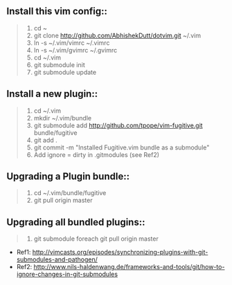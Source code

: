 
Install this vim config::
-------------------------
> 1. cd ~
> 2. git clone http://github.com/AbhishekDutt/dotvim.git ~/.vim
> 3. ln -s ~/.vim/vimrc ~/.vimrc
> 4. ln -s ~/.vim/gvimrc ~/.gvimrc
> 5. cd ~/.vim
> 6. git submodule init
> 7. git submodule update

Install a new plugin::
--------------------
> 1. cd ~/.vim
> 2. mkdir ~/.vim/bundle
> 3. git submodule add http://github.com/tpope/vim-fugitive.git bundle/fugitive
> 4. git add .
> 5. git commit -m "Installed Fugitive.vim bundle as a submodule"
> 6. Add ignore = dirty in .gitmodules (see Ref2)

Upgrading a Plugin bundle::
---------------------------
> 1. cd ~/.vim/bundle/fugitive
> 2. git pull origin master

Upgrading all bundled plugins::
-------------------------------
> 1. git submodule foreach git pull origin master


* Ref1: http://vimcasts.org/episodes/synchronizing-plugins-with-git-submodules-and-pathogen/
* Ref2: http://www.nils-haldenwang.de/frameworks-and-tools/git/how-to-ignore-changes-in-git-submodules
